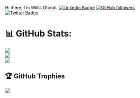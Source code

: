 Hi there, I'm Willis Otondi.
[![Linkedin Badge](https://img.shields.io/badge/-willis-o-otondi-blue?style=flat-square&logo=Linkedin&logoColor=white&link=https://www.linkedin.com/in/willis-o-otondi-532271106/)](https://www.linkedin.com/in/willis-o-otondi-532271106/)
[![GitHub followers](https://img.shields.io/github/followers/otondi-willis?label=Follow&style=social)](https://github.com/otondi-willis/?tab=follow)
[![Twitter Badge](https://img.shields.io/badge/-@otondi-willis-1ca0f1?style=flat-square&labelColor=1ca0f1&logo=twitter&logoColor=white&link=https://twitter.com/otondi-willis)](https://twitter.com/otondi-willis)

# 📊 GitHub Stats:
![](https://github-readme-stats.vercel.app/api?username=otondi-willis&theme=tokyonight&hide_border=false&include_all_commits=false&count_private=false)<br/>
![](https://github-readme-streak-stats.herokuapp.com/?user=otondi-willis&theme=dark&hide_border=false)<br/>
![](https://github-readme-stats.vercel.app/api/top-langs/?username=otondi-willis&theme=dark&hide_border=false&include_all_commits=false&count_private=false&layout=compact)

## 🏆 GitHub Trophies
![](https://github-profile-trophy.vercel.app/?username=otondi-willis&theme=radical&no-frame=false&no-bg=true&margin-w=4)

